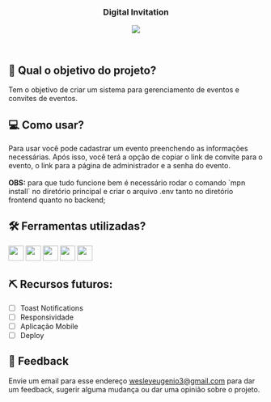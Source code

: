 <h3 align="center">
 Digital Invitation
</h3>

<p align="center">
 <img src="https://img.shields.io/badge/status-concluído-green?style=for-the-badge"/>
</p>

<br>

## 🏹 Qual o objetivo do projeto?

Tem o objetivo de criar um sistema para gerenciamento de eventos e convites de eventos.

## 💻 Como usar?

<p>
 Para usar você pode cadastrar um evento preenchendo as informações necessárias. Após isso, você terá a opção de copiar o link de convite para o evento, o link para a página de administrador e a senha do evento. <br> <br> <b>OBS:</b> para que tudo funcione bem é necessário rodar o comando `mpn install` no diretório principal e criar o arquivo .env tanto no diretório frontend quanto no backend;
</p>

## 🛠️ Ferramentas utilizadas?

<div>
  <img height=30 src="https://img.shields.io/badge/React-20232A?style=for-the-badge&logo=react&logoColor=61DAFB">
  <img height=30 src="https://img.shields.io/badge/Next-black?style=for-the-badge&logo=next.js&logoColor=white">
  <img height=30 src="https://img.shields.io/badge/Tailwind_CSS-38B2AC?style=for-the-badge&logo=tailwind-css&logoColor=white">
  <img height=30 src="https://img.shields.io/badge/nestjs-%23E0234E.svg?style=for-the-badge&logo=nestjs&logoColor=white">
  <img height=30 src="https://img.shields.io/badge/sqlite-%2307405e.svg?style=for-the-badge&logo=sqlite&logoColor=white">
</div>

## ⛏️ Recursos futuros:

- [ ] Toast Notifications
- [ ] Responsividade
- [ ] Aplicação Mobile
- [ ] Deploy

## 💬 Feedback

Envie um email para esse endereço <wesleyeugenio3@gmail.com> para dar um feedback, sugerir alguma mudança ou dar uma opinião sobre o projeto.
